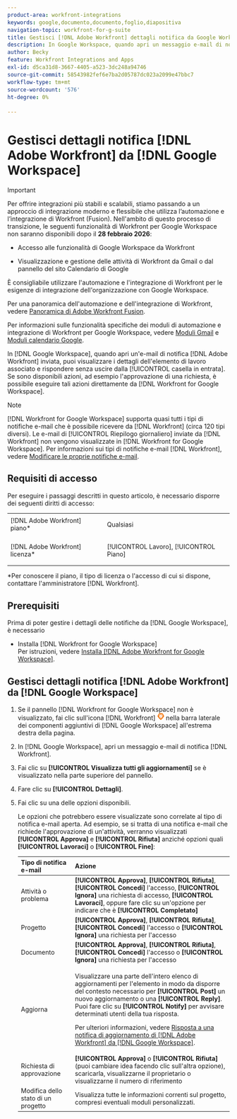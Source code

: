 ```yaml
---
product-area: workfront-integrations
keywords: google,documento,documento,foglio,diapositiva
navigation-topic: workfront-for-g-suite
title: Gestisci [!DNL Adobe Workfront] dettagli notifica da Google Workspace
description: In Google Workspace, quando apri un messaggio e-mail di notifica inviato da Adobe [!DNL Workfront] puoi visualizzare i dettagli dell'elemento di lavoro associato e rispondere senza uscire dalla Posta in arrivo. Se sono disponibili azioni, ad esempio l’approvazione di una richiesta, è possibile eseguirle direttamente da Workfront per Google Workspace.
author: Becky
feature: Workfront Integrations and Apps
exl-id: d5ca31d8-3667-4405-a523-3dc248a94746
source-git-commit: 58543982fef6e7ba2d05787dc023a2099e47bbc7
workflow-type: tm+mt
source-wordcount: '576'
ht-degree: 0%

---
```


# Gestisci dettagli notifica [!DNL Adobe Workfront] da [!DNL Google Workspace]

>[!IMPORTANT]
>
>Per offrire integrazioni più stabili e scalabili, stiamo passando a un approccio di integrazione moderno e flessibile che utilizza l’automazione e l’integrazione di Workfront (Fusion). Nell&#39;ambito di questo processo di transizione, le seguenti funzionalità di Workfront per Google Workspace non saranno disponibili dopo il **28 febbraio 2026**:
>
>* Accesso alle funzionalità di Google Workspace da Workfront
>
>* Visualizzazione e gestione delle attività di Workfront da Gmail o dal pannello del sito Calendario di Google
>
>È consigliabile utilizzare l&#39;automazione e l&#39;integrazione di Workfront per le esigenze di integrazione dell&#39;organizzazione con Google Workspace.
>
>Per una panoramica dell&#39;automazione e dell&#39;integrazione di Workfront, vedere [Panoramica di Adobe Workfront Fusion](https://experienceleague.adobe.com/it/docs/workfront-fusion/using/get-started-with-fusion/understand-workfront-fusion/workfront-fusion-overview).
>
>Per informazioni sulle funzionalità specifiche dei moduli di automazione e integrazione di Workfront per Google Workspace, vedere [Moduli Gmail](https://experienceleague.adobe.com/it/docs/workfront-fusion/using/references/apps-and-their-modules/third-party-app-connectors/gmail-modules) e [Moduli calendario Google](https://experienceleague.adobe.com/it/docs/workfront-fusion/using/references/apps-and-their-modules/third-party-app-connectors/google-calendar-modules).

In [!DNL Google Workspace], quando apri un&#39;e-mail di notifica [!DNL Adobe Workfront] inviata, puoi visualizzare i dettagli dell&#39;elemento di lavoro associato e rispondere senza uscire dalla [!UICONTROL casella in entrata]. Se sono disponibili azioni, ad esempio l&#39;approvazione di una richiesta, è possibile eseguire tali azioni direttamente da [!DNL Workfront for Google Workspace].

>[!NOTE]
>
> [!DNL Workfront for Google Workspace] supporta quasi tutti i tipi di notifiche e-mail che è possibile ricevere da [!DNL Workfront] (circa 120 tipi diversi). Le e-mail di [!UICONTROL Riepilogo giornaliero] inviate da [!DNL Workfront] non vengono visualizzate in [!DNL Workfront for Google Workspace]. Per informazioni sui tipi di notifiche e-mail [!DNL Workfront], vedere [Modificare le proprie notifiche e-mail](../../workfront-basics/using-notifications/activate-or-deactivate-your-own-event-notifications.md).

## Requisiti di accesso

Per eseguire i passaggi descritti in questo articolo, è necessario disporre dei seguenti diritti di accesso:

<table style="table-layout:auto"> 
 <col> 
 <col> 
 <tbody> 
  <tr> 
   <td role="rowheader">[!DNL Adobe Workfront] piano*</td> 
   <td> <p>Qualsiasi</p> </td> 
  </tr> 
  <tr> 
   <td role="rowheader">[!DNL Adobe Workfront] licenza*</td> 
   <td> <p>[!UICONTROL Lavoro], [!UICONTROL Piano]</p> </td> 
  </tr> 
  </tbody> 
</table>

&#42;Per conoscere il piano, il tipo di licenza o l&#39;accesso di cui si dispone, contattare l&#39;amministratore [!DNL Workfront].

## Prerequisiti

Prima di poter gestire i dettagli delle notifiche da [!DNL Google Workspace], è necessario

* Installa [!DNL Workfront for Google Workspace]\
   Per istruzioni, vedere [Installa [!DNL Adobe Workfront for Google Workspace]](../../workfront-integrations-and-apps/workfront-for-g-suite/install-workfront-for-gsuite.md).

## Gestisci dettagli notifica [!DNL Adobe Workfront] da [!DNL Google Workspace]

1. Se il pannello [!DNL Workfront for Google Workspace] non è visualizzato, fai clic sull&#39;icona [!DNL Workfront] ![icona Workfront](assets/wf-lion-icon.png) nella barra laterale dei componenti aggiuntivi di [!DNL Google Workspace] all&#39;estrema destra della pagina.
1. In [!DNL Google Workspace], apri un messaggio e-mail di notifica [!DNL Workfront].
1. Fai clic su **[!UICONTROL Visualizza tutti gli aggiornamenti]** se è visualizzato nella parte superiore del pannello.
1. Fare clic su **[!UICONTROL Dettagli]**.
1. Fai clic su una delle opzioni disponibili.

   Le opzioni che potrebbero essere visualizzate sono correlate al tipo di notifica e-mail aperta. Ad esempio, se si tratta di una notifica e-mail che richiede l&#39;approvazione di un&#39;attività, verranno visualizzati **[!UICONTROL Approva]** e **[!UICONTROL Rifiuta]** anziché opzioni quali **[!UICONTROL Lavoraci]** o **[!UICONTROL Fine]**:

   <table style="table-layout:auto"> 
    <col> 
    <col> 
    <thead> 
     <tr> 
      <th>Tipo di notifica e-mail</th> 
      <th>Azione</th> 
     </tr> 
    </thead> 
    <tbody> 
     <tr> 
      <td>Attività o problema</td> 
      <td><strong>[!UICONTROL Approva]</strong>, <strong>[!UICONTROL Rifiuta]</strong>, <strong>[!UICONTROL Concedi]</strong> l'accesso, <strong>[!UICONTROL Ignora]</strong> una richiesta di accesso, <strong>[!UICONTROL Lavoraci]</strong>, oppure fare clic su un'opzione per indicare che è <strong>[!UICONTROL Completato]</strong></td> 
     </tr> 
     <tr> 
      <td>Progetto</td> 
      <td><strong>[!UICONTROL Approva]</strong>, <strong>[!UICONTROL Rifiuta]</strong>, <strong>[!UICONTROL Concedi]</strong> l'accesso o <strong>[!UICONTROL Ignora]</strong> una richiesta per l'accesso</td> 
     </tr> 
     <tr> 
      <td>Documento</td> 
      <td><strong>[!UICONTROL Approva]</strong>, <strong>[!UICONTROL Rifiuta]</strong>, <strong>[!UICONTROL Concedi]</strong> l'accesso o <strong>[!UICONTROL Ignora]</strong> una richiesta per l'accesso</td> 
     </tr> 
     <tr> 
      <td>Aggiorna </td> 
      <td> <p>Visualizzare una parte dell'intero elenco di aggiornamenti per l'elemento in modo da disporre del contesto necessario per <strong>[!UICONTROL Post]</strong> un nuovo aggiornamento o una <strong>[!UICONTROL Reply]</strong>. Puoi fare clic su <strong>[!UICONTROL Notify]</strong> per avvisare determinati utenti della tua risposta. </p> <p>Per ulteriori informazioni, vedere <a href="../../workfront-integrations-and-apps/workfront-for-g-suite/reply-to-wf-update-notification-from-gsuite.md" class="MCXref xref">Risposta a una notifica di aggiornamento di [!DNL Adobe Workfront] da [!DNL Google Workspace]</a>.</p> </td> 
     </tr> 
     <tr> 
      <td>Richiesta di approvazione</td> 
      <td><strong>[!UICONTROL Approva]</strong> o <strong>[!UICONTROL Rifiuta]</strong> (puoi cambiare idea facendo clic sull'altra opzione), scaricarla, visualizzarne il proprietario o visualizzarne il numero di riferimento</td> 
     </tr> 
     <tr> 
      <td>Modifica dello stato di un progetto</td> 
      <td> Visualizza tutte le informazioni correnti sul progetto, compresi eventuali moduli personalizzati. </td> 
     </tr> 
    </tbody> 
   </table>
